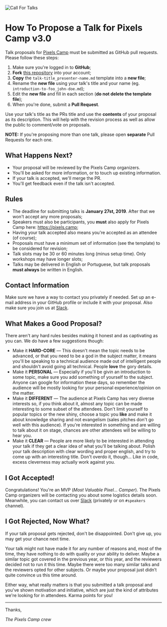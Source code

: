 ![Call For Talks](https://raw.githubusercontent.com/PixelsCamp/talks/master/img/call_for_talks.jpg)

# How To Propose a Talk for Pixels Camp v3.0

Talk proposals for [Pixels Camp](https://pixels.camp) must be submitted as GitHub pull requests. Please follow these steps:

1. Make sure you're logged in to **GitHub**;
2. **Fork** [this repository](https://github.com/pixelscamp/talks) into your account;
3. **Copy** the `talk-title_presenter-name.md` template into a **new file**;
4. Rename the **new file** using your talk's title and your name (eg. `introduction-to-foo_john-doe.md`);
5. Edit the **new file** and fill in each section (**do not delete the template file**);
6. When you're done, submit a **Pull Request**.

Use your talk's title as the PRs title and use the **contents** of your proposal as its description. This will help with the revision process as well as allow the public to comment/vote on proposals.

**NOTE:** If you're proposing more than one talk, please open **separate** Pull Requests for each one.

## What Happens Next?

* Your proposal will be reviewed by the Pixels Camp organizers.
* You'll be asked for more information, or to touch up existing information.
* If your talk is accepted, we'll merge the PR.
* You'll get feedback even if the talk isn't accepted.

## Rules

* The deadline for submitting talks is **January 27st, 2019**. After that we won't accept any more proposals;
* Speakers must also be participants, you **must** also apply for Pixels Camp here: https://pixels.camp;
* Having your talk accepted also means you're accepted as an attendee (of course);
* Proposals must have a minimum set of information (see the template) to be considered for revision;
* Talk slots may be 30 or 60 minutes long (minus setup time). Only workshops may have longer slots;
* Talks may be delivered in English or Portuguese, but talk proposals **must always** be written in English.

## Contact Information

Make sure we have a way to contact you privately if needed. Set up an e-mail address in your GitHub profile or include it with your proposal. Also make sure you join us at [Slack](https://slack.pixels.camp).

## What Makes a Good Proposal?

There aren't any hard rules besides making it honest and as captivating as you can. We do have a few suggestions though:

* Make it **HARD-CORE** — This doesn't mean the topic needs to be advanced, or that you need to be a god in the subject matter, it means you'll be speaking to a technical audience made out of intelligent people and shouldn't avoid going all technical. People **love** the gory details.
* Make it **PERSONAL** — Especially if you'll be givin an introduction to some topic, make sure you add something of yourself to the subject. Anyone can google for information these days, so remember the audience will be mostly looking for your personal experience/opinion on the matter.
* Make it **DIFFERENT** — The audience at Pixels Camp has very diverse interests so, if you think about it, almost any topic can be made interesting to some subset of the attendees. Don't limit yourself to popular topics or the new shiny, choose a topic you **like** and make it about knowledge sharing and not evangelism (sales pitches don't go well with this audience). If you're interested in something and are willing to talk about it on stage, chances are other attendees will be willing to hear you.
* Make it **CLEAR** — People are more likely to be interested in attending your talk if they get a clear idea of what you'll be talking about. Polish your talk description with clear wording and proper english, and try to come up with an interesting title. Don't overdo it, though... Like in code, excess cleverness may actually work against you.

## I Got Accepted!

Congratulations! You're an MVP (_Most Valuable Pixel... Camper_). The Pixels Camp organizers will be contacting you about some logistics details soon. Meanwhile, you can contact us over [Slack](https://slack.pixels.camp) (privately or on `#speakers` channel).

## I Got Rejected, Now What?

If your talk proposal gets rejected, don't be disappointed. Don't give up, you may get your chance next time.

Your talk might not have made it for any number of reasons and, most of the time, they have nothing to do with quality or your ability to deliver. Maybe a similar topic got covered in the previous year, or this year, and the reviewers decided not to run it this time. Maybe there were too many similar talks and the reviewers opted for other subjects. Or maybe your proposal just didn’t quite convince us this time around.

Either way, what really matters is that you submitted a talk proposal and you've shown motivation and initiative, which are just the kind of attributes we're looking for in attendees. Karma points for you!

---
Thanks,

_The Pixels Camp crew_
